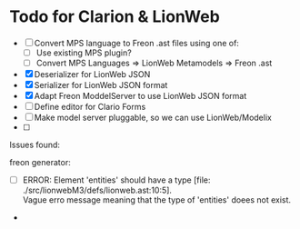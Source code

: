 # Todo for Clarion & LionWeb

- [ ] Convert MPS language to Freon .ast files using one of:
    - [ ] Use existing MPS plugin?
    - [ ] Convert MPS Languages => LionWeb Metamodels => Freon .ast
- [x] Deserializer for LionWeb JSON
- [x] Serializer for LionWeb JSON format
- [x] Adapt Freon ModdelServer to use LionWeb JSON format
- [ ] Define editor for Clario Forms
- [ ] Make model server pluggable, so we can use LionWeb/Modelix
- [ ] 

Issues found:

freon generator:
- [ ] ERROR: Element 'entities' should have a type [file: ./src/lionwebM3/defs/lionweb.ast:10:5].   
      Vague erro message meaning that the type of 'entities' doees not exist.
- 
